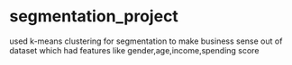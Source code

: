 # segmentation_project
used k-means clustering for segmentation to make business sense out of dataset which had features like gender,age,income,spending score
